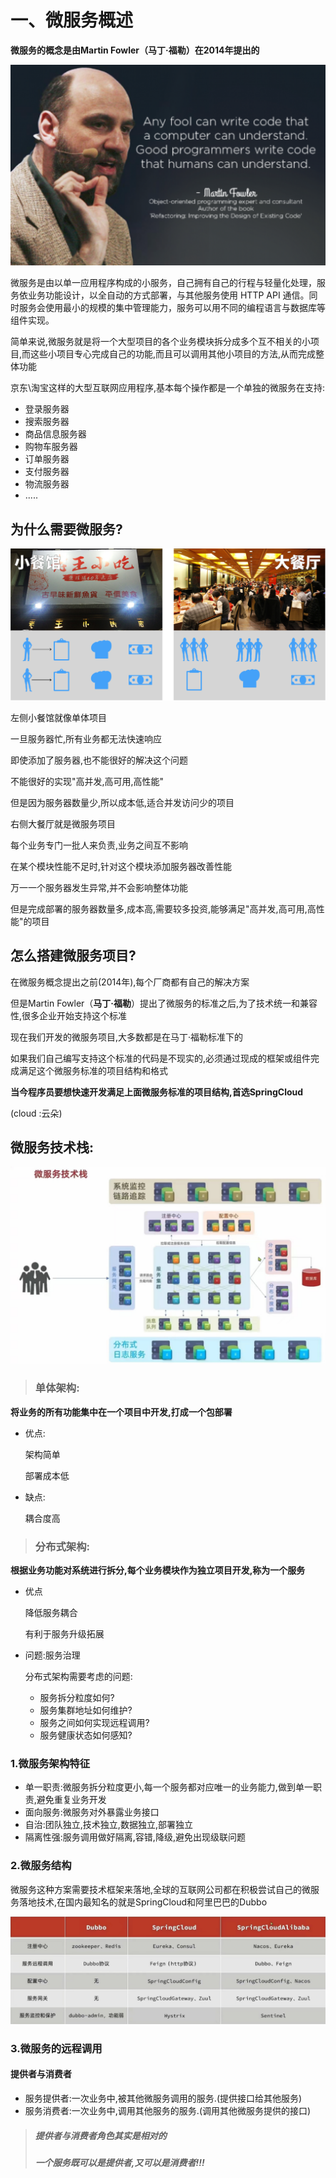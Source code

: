 # 一、微服务概述

**微服务的概念是由Martin Fowler（马丁·福勒）在2014年提出的**

![image-20220428153622848](images/image-20220428153622848.png)

微服务是由以单一应用程序构成的小服务，自己拥有自己的行程与轻量化处理，服务依业务功能设计，以全自动的方式部署，与其他服务使用 HTTP API 通信。同时服务会使用最小的规模的集中管理能力，服务可以用不同的编程语言与数据库等组件实现。

简单来说,微服务就是将一个大型项目的各个业务模块拆分成多个互不相关的小项目,而这些小项目专心完成自己的功能,而且可以调用其他小项目的方法,从而完成整体功能

京东\淘宝这样的大型互联网应用程序,基本每个操作都是一个单独的微服务在支持:

- 登录服务器
- 搜索服务器
- 商品信息服务器
- 购物车服务器
- 订单服务器
- 支付服务器
- 物流服务器
- .....

## 为什么需要微服务?

![image-20220428154923065](images/image-20220428154923065.png)

左侧小餐馆就像单体项目

一旦服务器忙,所有业务都无法快速响应

即使添加了服务器,也不能很好的解决这个问题

不能很好的实现"高并发,高可用,高性能"

但是因为服务器数量少,所以成本低,适合并发访问少的项目

右侧大餐厅就是微服务项目

每个业务专门一批人来负责,业务之间互不影响

在某个模块性能不足时,针对这个模块添加服务器改善性能

万一一个服务器发生异常,并不会影响整体功能

但是完成部署的服务器数量多,成本高,需要较多投资,能够满足"高并发,高可用,高性能"的项目

## 怎么搭建微服务项目?

在微服务概念提出之前(2014年),每个厂商都有自己的解决方案

但是Martin Fowler（**马丁·福勒**）提出了微服务的标准之后,为了技术统一和兼容性,很多企业开始支持这个标准

现在我们开发的微服务项目,大多数都是在马丁·福勒标准下的

如果我们自己编写支持这个标准的代码是不现实的,必须通过现成的框架或组件完成满足这个微服务标准的项目结构和格式

**当今程序员要想快速开发满足上面微服务标准的项目结构,首选SpringCloud**

(cloud :云朵)

## 微服务技术栈:

![image-20221124131613937](images/image-20221124131613937.png)

> ### 单体架构:

**将业务的所有功能集中在一个项目中开发,打成一个包部署**

- 优点:

  架构简单

  部署成本低

- 缺点:

  耦合度高

> ### 分布式架构:

**根据业务功能对系统进行拆分,每个业务模块作为独立项目开发,称为一个服务**

- 优点

  降低服务耦合

  有利于服务升级拓展

- 问题:服务治理

  分布式架构需要考虑的问题:

  - 服务拆分粒度如何?
  - 服务集群地址如何维护?
  - 服务之间如何实现远程调用?
  - 服务健康状态如何感知?

### 1.微服务架构特征

- 单一职责:微服务拆分粒度更小,每一个服务都对应唯一的业务能力,做到单一职责,避免重复业务开发
- 面向服务:微服务对外暴露业务接口
- 自治:团队独立,技术独立,数据独立,部署独立
- 隔离性强:服务调用做好隔离,容错,降级,避免出现级联问题

### 2.微服务结构

微服务这种方案需要技术框架来落地,全球的互联网公司都在积极尝试自己的微服务落地技术,在国内最知名的就是SpringCloud和阿里巴巴的Dubbo

![image-20221124135615912](images/image-20221124135615912.png)

###  3.微服务的远程调用

#### 提供者与消费者

- 服务提供者:一次业务中,被其他微服务调用的服务.(提供接口给其他服务)
- 服务消费者:一次业务中,调用其他服务的服务.(调用其他微服务提供的接口)

> ##### 提供者与消费者角色其实是相对的
>
> ##### 一个服务既可以是提供者,又可以是消费者!!!

